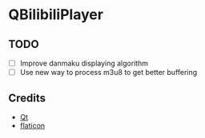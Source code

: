 # QBilibiliPlayer

## TODO

- [ ] Improve danmaku displaying algorithm
- [ ] Use new way to process m3u8 to get better buffering

## Credits  

- [Qt](https://www.qt.io/)
- [flaticon](https://www.flaticon.com/)